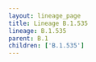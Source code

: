 ```yaml
---
layout: lineage_page
title: Lineage B.1.535
lineage: B.1.535
parent: B.1
children: ['B.1.535']
---
```

